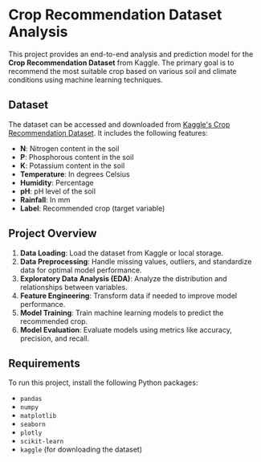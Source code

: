 # Crop Recommendation Dataset Analysis

This project provides an end-to-end analysis and prediction model for the **Crop Recommendation Dataset** from Kaggle. The primary goal is to recommend the most suitable crop based on various soil and climate conditions using machine learning techniques.

## Dataset

The dataset can be accessed and downloaded from [Kaggle's Crop Recommendation Dataset](https://www.kaggle.com/datasets/atharvaingle/crop-recommendation-dataset). It includes the following features:
- **N**: Nitrogen content in the soil
- **P**: Phosphorous content in the soil
- **K**: Potassium content in the soil
- **Temperature**: In degrees Celsius
- **Humidity**: Percentage
- **pH**: pH level of the soil
- **Rainfall**: In mm
- **Label**: Recommended crop (target variable)

## Project Overview

1. **Data Loading**: Load the dataset from Kaggle or local storage.
2. **Data Preprocessing**: Handle missing values, outliers, and standardize data for optimal model performance.
3. **Exploratory Data Analysis (EDA)**: Analyze the distribution and relationships between variables.
4. **Feature Engineering**: Transform data if needed to improve model performance.
5. **Model Training**: Train machine learning models to predict the recommended crop.
6. **Model Evaluation**: Evaluate models using metrics like accuracy, precision, and recall.

## Requirements

To run this project, install the following Python packages:

- `pandas`
- `numpy`
- `matplotlib`
- `seaborn`
- `plotly`
- `scikit-learn`
- `kaggle` (for downloading the dataset)



